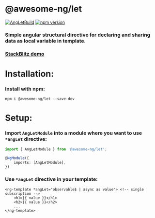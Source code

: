 # @awesome-ng/let

[![AngLetBuild](https://github.com/artembelik/awesome-ng/actions/workflows/ang-let-build.yml/badge.svg)](https://github.com/artembelik/awesome-ng/actions/workflows/ang-let-build.yml)
[![npm version](https://img.shields.io/npm/v/@awesome-ng/let.svg?color=success)](https://npmjs.com/package/@awesome-ng/let)

### Simple angular structural directive for declaring and sharing data as local variable in template.

### [StackBlitz demo](https://stackblitz.com/edit/ang-let)

# Installation:

### Install with npm:

```
npm i @awesome-ng/let --save-dev
```

# Setup:

### Import `AngLetModule` into a module where you want to use `*angLet` directive:

```typescript
import { AngLetModule } from '@awesome-ng/let';

@NgModule({
	imports: [AngLetModule],
})
```

### Use `*angLet` directive in your template:

```angular2html
<ng-template *angLet="observable$ | async as value"> <!-- single subscription -->
	<h1>{{ value }}</h1>
	<h2>{{ value }}</h2>
	...
</ng-template>
```